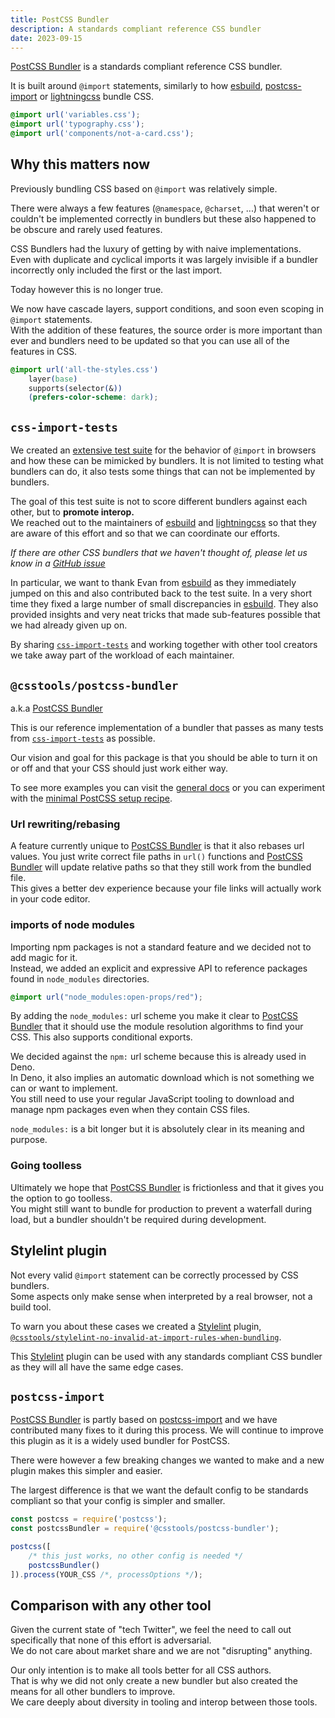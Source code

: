 ```yaml
---
title: PostCSS Bundler
description: A standards compliant reference CSS bundler
date: 2023-09-15
---
```


[PostCSS Bundler] is a standards compliant reference CSS bundler.

It is built around `@import` statements, similarly to how [esbuild](https://esbuild.github.io), [postcss-import](https://www.npmjs.com/package/postcss-import) or [lightningcss](https://lightningcss.dev) bundle CSS.

```css
@import url('variables.css');
@import url('typography.css');
@import url('components/not-a-card.css');
```


## Why this matters now

Previously bundling CSS based on `@import` was relatively simple.

There were always a few features (`@namespace`, `@charset`, ...) that weren't or couldn't be implemented correctly in bundlers but these also happened to be obscure and rarely used features.

CSS Bundlers had the luxury of getting by with naive implementations.  
Even with duplicate and cyclical imports it was largely invisible if a bundler incorrectly only included the first or the last import.

Today however this is no longer true.

We now have cascade layers, support conditions, and soon even scoping in `@import` statements.  
With the addition of these features, the source order is more important than ever and bundlers need to be updated so that you can use all of the features in CSS.

```css
@import url('all-the-styles.css')
	layer(base)
	supports(selector(&))
	(prefers-color-scheme: dark);
```


## `css-import-tests`

We created an [extensive test suite](https://github.com/romainmenke/css-import-tests) for the behavior of `@import` in browsers and how these can be mimicked by bundlers. It is not limited to testing what bundlers can do, it also tests some things that can not be implemented by bundlers.

The goal of this test suite is not to score different bundlers against each other, but to **promote interop.**  
We reached out to the maintainers of [esbuild](https://esbuild.github.io) and [lightningcss](https://lightningcss.dev) so that they are aware of this effort and so that we can coordinate our efforts.

_If there are other CSS bundlers that we haven't thought of, please let us know in a [GitHub issue](https://github.com/csstools/postcss-plugins/issues)_

In particular, we want to thank Evan from [esbuild](https://esbuild.github.io) as they immediately jumped on this and also contributed back to the test suite. In a very short time they fixed a large number of small discrepancies in [esbuild](https://esbuild.github.io). They also provided insights and very neat tricks that made sub-features possible that we had already given up on.

By sharing [`css-import-tests`](https://github.com/romainmenke/css-import-tests) and working together with other tool creators we take away part of the workload of each maintainer.


## `@csstools/postcss-bundler`

a.k.a [PostCSS Bundler]

This is our reference implementation of a bundler that passes as many tests from [`css-import-tests`](https://github.com/romainmenke/css-import-tests) as possible.

Our vision and goal for this package is that you should be able to turn it on or off and that your CSS should just work either way.

To see more examples you can visit the [general docs](https://github.com/csstools/postcss-plugins/tree/main/plugin-packs/postcss-bundler#readme) or you can experiment with the [minimal PostCSS setup recipe](https://github.com/csstools/postcss-plugins/tree/main/postcss-recipes/minimal-setup).


### Url rewriting/rebasing

A feature currently unique to [PostCSS Bundler] is that it also rebases url values.
You just write correct file paths in `url()` functions and [PostCSS Bundler] will update relative paths so that they still work from the bundled file.  
This gives a better dev experience because your file links will actually work in your code editor.


### imports of node modules

Importing npm packages is not a standard feature and we decided not to add magic for it.  
Instead, we added an explicit and expressive API to reference packages found in `node_modules` directories.

```css
@import url("node_modules:open-props/red");
```

By adding the `node_modules:` url scheme you make it clear to [PostCSS Bundler] that it should use the module resolution algorithms to find your CSS. This also supports conditional exports.

We decided against the `npm:` url scheme because this is already used in Deno.  
In Deno, it also implies an automatic download which is not something we can or want to implement.  
You still need to use your regular JavaScript tooling to download and manage npm packages even when they contain CSS files.

`node_modules:` is a bit longer but it is absolutely clear in its meaning and purpose.


### Going toolless

Ultimately we hope that [PostCSS Bundler] is frictionless and that it gives you the option to go toolless.  
You might still want to bundle for production to prevent a waterfall during load, but a bundler shouldn't be required during development.


## Stylelint plugin

Not every valid `@import` statement can be correctly processed by CSS bundlers.  
Some aspects only make sense when interpreted by a real browser, not a build tool.

To warn you about these cases we created a [Stylelint](https://stylelint.io) plugin, [`@csstools/stylelint-no-invalid-at-import-rules-when-bundling`](https://github.com/csstools/postcss-plugins/blob/main/plugins-stylelint/no-invalid-at-import-rules-when-bundling#readme).

This [Stylelint](https://stylelint.io) plugin can be used with any standards compliant CSS bundler as they will all have the same edge cases.


## `postcss-import`

[PostCSS Bundler] is partly based on [postcss-import](https://www.npmjs.com/package/postcss-import) and we have contributed many fixes to it during this process. We will continue to improve this plugin as it is a widely used bundler for PostCSS.

There were however a few breaking changes we wanted to make and a new plugin makes this simpler and easier.

The largest difference is that we want the default config to be standards compliant so that your config is simpler and smaller.

```js
const postcss = require('postcss');
const postcssBundler = require('@csstools/postcss-bundler');

postcss([
	/* this just works, no other config is needed */
	postcssBundler()
]).process(YOUR_CSS /*, processOptions */);
```


## Comparison with any other tool

Given the current state of "tech Twitter", we feel the need to call out specifically that none of this effort is adversarial.  
We do not care about market share and we are not "disrupting" anything.

Our only intention is to make all tools better for all CSS authors.  
That is why we did not only create a new bundler but also created the means for all other bundlers to improve.  
We care deeply about diversity in tooling and interop between those tools.


[PostCSS Bundler]: https://github.com/csstools/postcss-plugins/tree/main/plugin-packs/postcss-bundler
